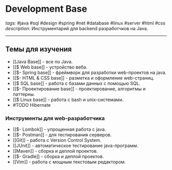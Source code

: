 # Development Base
*tags:* #java #sql #design #spring #net #database #linux #server #html #css
*description:* Инструментарий для backend разработчков на Java. <? Необходимо переделать статью так, чтобы изучать материал можно было последовательно ?>

---
## Темы для изучения
- [[Java Base]] - все по Java.
- [[$ Web base]] - устройство веба. 
- [[$- Spring base]] - фреймворк для разработки web-проектов на java.
- [[$- HTML & CSS base]] - разметка и оформление web-страниц.
- [[$ SQL base]] - работа с базами данных с помощью SQL.
- [[$- Проектирование base]] - проектирование, алгоритмы и паттерны.
- [[$ Linux base]] - работа с bash и unix-системами.
- #TODO Hibernate

### Инструменты для web-разработчика
- [[$- Lombok]] - упрощенная работа с java.
- [[$- Postman]] - для тестирования серверов.
- [[Git]] - работа с Version Control System.
- [[JUnit]] - автоматическое тестирование java-программ.
- [[Maven]] - сборка и деплой проектов.
- [[$- Gradle]] - сборка и деплой проектов.
- [[Vim]] - работа с мощным текстовым редактором.
